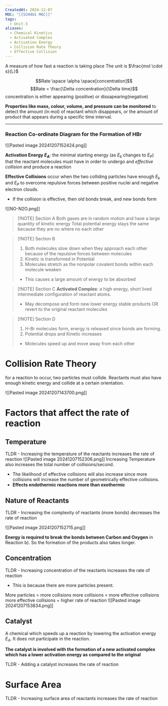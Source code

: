 ```yaml
---
CreatedAt: 2024-12-07
MOC: "[[SCH4U1 MOC]]"
tags:
  - Unit-3
aliases:
  - Chemical Kinetics
  - Activated Complex
  - Activation Energy
  - Collision Rate Theory
  - Effective Collision
---
```

A measure of how fast a reaction is taking place
The unit is $\frac{mol \cdot s}{L}$


$$Rate \space  \alpha \space[concentration]$$
$$Rate = \frac{\Delta concentration}{\Delta time}$$
concentration is either appearing (positive) or dissapearing(negative)

**Properties like mass, colour, volume, and pressure can be monitored** to detect the amount (in mol) of reactant which disappears, or the amount of product that appears during a specific time interval.

---
### Reaction Co-ordinate Diagram for the Formation of HBr
![[Pasted image 20241207152424.png]]

**Activation Energy $E_{A}$**: the minimal starting energy (as $E_k$ changes to $E_P$) that the reactant molecules must have in order to undergo and *effective collision* and produce a reaction

**Effective Collisions** occur when the two colliding particles have enough $E_k$ and $E_P$ to overcome repulsive forces between positive nuclei and negative electron clouds.
- If the collision is effective, then old bonds break, and new bonds form

![[NO-N2O.png]]
> [!NOTE] Section A
> Both gases are in random motion and have a large quantity of kinetic energy
> Total potential energy stays the same because they are no where no each other

> [!NOTE] Section B
> 1. Both molecules slow down when they approach each other because of the repulsive forces between molecules
> 2. Kinetic is transformed in Potential
> 3. Molecules stretch as the nonpolar covalent bonds within each molecule weaken
> 	- This causes a large amount of energy to be absorbed

> [!NOTE] Section C
> **Activated Complex**: a high energy, short lived intermediate configuration of reactant atoms. 
> - May decompose and form new lower energy stable products OR revert to the original reactant molecules

> [!NOTE] Section D
> 1. H-Br molecules form, energy is released since bonds are forming. 
> 2. Potential drops and Kinetic increases
> 	- Molecules speed up and move away from each other

# Collision Rate Theory
for a reaction to occur, two particles must collide. Reactants must also have enough kinetic energy and collide at a certain orientation. 

![[Pasted image 20241207143700.png]]

# Factors that affect the rate of reaction

## Temperature
TLDR - Increasing the temperature of the reactants increases the rate of reaction 
![[Pasted image 20241207152306.png]]
Increasing Temperature also increases the total number of collisions/second. 
- The likelihood of effective collisions will also increase since more collisions will increase the number of geometrically effective collisions.
- **Effects endothermic reactions more than exothermic**
## Nature of Reactants
TLDR - Increasing the complexity of reactants (more bonds) decreases the rate of reaction

![[Pasted image 20241207152715.png]]

**Energy is required to break the bonds between Carbon and Oxygen** in Reaction b). So the formation of the products also takes longer.
## Concentration
TLDR - Increasing concentration of the reactants increases the rate of reaction
- This is because there are more particles present.

More particles = more collisions
more collisions = more effective collisions
more effective collisions = higher rate of reaction
![[Pasted image 20241207153834.png]]

## Catalyst
A chemical which speeds up a reaction by lowering the activation energy $E_A$. It does not participate in the reaction.

**The catalyst is involved with the formation of a new activated complex which has a lower activation energy as compared to the original**

TLDR - Adding a catalyst increases the rate of reaction


# Surface Area
TLDR - Increasing surface area of reactants increases the rate of reaction